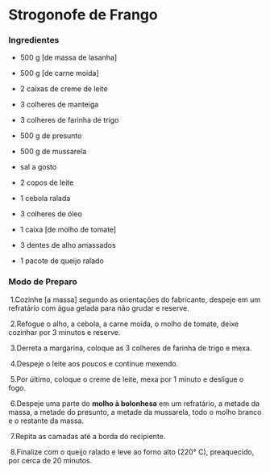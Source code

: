 # Strogonofe de Frango

### **Ingredientes**

-  500 g [de massa de lasanha]

-  500 g [de carne moída]

-  2 caixas de creme de leite

-  3 colheres de manteiga

-  3 colheres de farinha de trigo

-  500 g de presunto

-  500 g de mussarela

-  sal a gosto

-  2 copos de leite

-  1 cebola ralada

-  3 colheres de óleo

-  1 caixa [de molho de tomate]

-  3 dentes de alho amassados

-  1 pacote de queijo ralado

### **Modo de Preparo**  

​	1.Cozinhe [a massa] segundo as orientações do fabricante, despeje em um refratário com água gelada para não grudar e reserve.

​	2.Refogue o alho, a cebola, a carne moída, o molho de tomate, deixe cozinhar por 3 minutos e reserve.

​	3.Derreta a margarina, coloque as 3 colheres de farinha de trigo e mexa.

​	4.Despeje o leite aos poucos e continue mexendo.

​	5.Por último, coloque o creme de leite, mexa por 1 minuto e desligue o fogo.

​	6.Despeje uma parte do **molho à bolonhesa** em um refratário, a metade da massa, a metade do presunto, a metade da mussarela, 	todo o molho branco e o restante da massa.

​	7.Repita as camadas até a borda do recipiente.

​	8.Finalize com o queijo ralado e leve ao forno alto (220° C), preaquecido, por cerca de 20 minutos.
